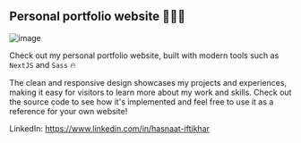 ## Personal portfolio website 📢📢📢

![image](https://user-images.githubusercontent.com/97826292/209433450-df94a958-7889-423e-b9a8-4ab22fe49eae.png)

Check out my personal portfolio website, built with modern tools such as `NextJS` and `Sass` 🔥 

The clean and responsive design showcases my projects and experiences, making it easy for visitors to learn more about my work and skills. Check out the source code to see how it's implemented and feel free to use it as a reference for your own website!

LinkedIn: https://www.linkedin.com/in/hasnaat-iftikhar
